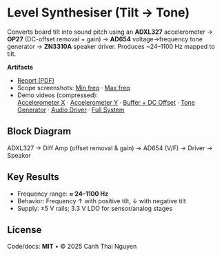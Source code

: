 # Level Synthesiser (Tilt → Tone)

Converts board tilt into sound pitch using an **ADXL327** accelerometer → **OP27** (DC-offset removal + gain) → **AD654** voltage→frequency tone generator → **ZN3310A** speaker driver. Produces ~24–1100 Hz mapped to tilt.

**Artifacts**
- [Report (PDF)](docs/Level-Synthesiser-Report.pdf)
- Scope screenshots: [Min freq](docs/Minimum-Frequency.jpg) · [Max freq](docs/Maximum-Frequency.jpg)
- Demo videos (compressed):  
  [Accelerometer X](media/Accelerometer_Test_xdirection.mp4) ·
  [Accelerometer Y](media/Accelerometer_Test_ydirection.mp4) ·
  [Buffer + DC Offset](media/Buffer%20+%20DC%20offset%20removal%20Test.mp4) ·
  [Tone Generator](media/Test_Audio_Frequency_Tone_Generator.mp4) ·
  [Audio Driver](media/Test_Audio_Driver_Amplifier.mp4) ·
  [Full System](media/Complete_Circuit_Test.mp4)

## Block Diagram
ADXL327 → Diff Amp (offset removal & gain) → AD654 (V/F) → Driver → Speaker

## Key Results
- Frequency range: **≈ 24–1100 Hz**
- Behavior: Frequency ↑ with positive tilt, ↓ with negative tilt
- Supply: ±5 V rails; 3.3 V LDO for sensor/analog stages

## License
Code/docs: **MIT** • © 2025 Canh Thai Nguyen
